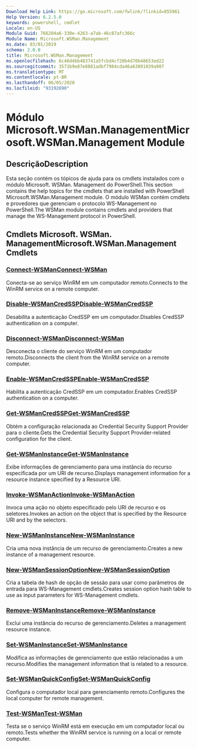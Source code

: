 ```yaml
---
Download Help Link: https://go.microsoft.com/fwlink/?linkid=855961
Help Version: 6.2.5.0
keywords: powershell, cmdlet
Locale: en-US
Module Guid: 766204a6-330e-4263-a7ab-46c87afc366c
Module Name: Microsoft.WSMan.Management
ms.date: 03/01/2019
schema: 2.0.0
title: Microsoft.WSMan.Management
ms.openlocfilehash: 6c46d4bb483741a5fcbd4cf20b4d70b48653ed22
ms.sourcegitcommit: 3571b9e87e8881adbf7984cda46a63891039a987
ms.translationtype: MT
ms.contentlocale: pt-BR
ms.lasthandoff: 06/05/2020
ms.locfileid: "93192690"
---
```

# <span data-ttu-id="175d9-103">Módulo Microsoft.WSMan.Management</span><span class="sxs-lookup"><span data-stu-id="175d9-103">Microsoft.WSMan.Management Module</span></span>

## <span data-ttu-id="175d9-104">Descrição</span><span class="sxs-lookup"><span data-stu-id="175d9-104">Description</span></span>

<span data-ttu-id="175d9-105">Esta seção contém os tópicos de ajuda para os cmdlets instalados com o módulo Microsoft. WSMan. Management do PowerShell.</span><span class="sxs-lookup"><span data-stu-id="175d9-105">This section contains the help topics for the cmdlets that are installed with PowerShell Microsoft.WSMan.Management module.</span></span> <span data-ttu-id="175d9-106">O módulo WSMan contém cmdlets e provedores que gerenciam o protocolo WS-Management no PowerShell.</span><span class="sxs-lookup"><span data-stu-id="175d9-106">The WSMan module contains cmdlets and providers that manage the WS-Management protocol in PowerShell.</span></span>

## <span data-ttu-id="175d9-107">Cmdlets Microsoft. WSMan. Management</span><span class="sxs-lookup"><span data-stu-id="175d9-107">Microsoft.WSMan.Management Cmdlets</span></span>

### [<span data-ttu-id="175d9-108">Connect-WSMan</span><span class="sxs-lookup"><span data-stu-id="175d9-108">Connect-WSMan</span></span>](Connect-WSMan.md)
<span data-ttu-id="175d9-109">Conecta-se ao serviço WinRM em um computador remoto.</span><span class="sxs-lookup"><span data-stu-id="175d9-109">Connects to the WinRM service on a remote computer.</span></span>

### [<span data-ttu-id="175d9-110">Disable-WSManCredSSP</span><span class="sxs-lookup"><span data-stu-id="175d9-110">Disable-WSManCredSSP</span></span>](Disable-WSManCredSSP.md)
<span data-ttu-id="175d9-111">Desabilita a autenticação CredSSP em um computador.</span><span class="sxs-lookup"><span data-stu-id="175d9-111">Disables CredSSP authentication on a computer.</span></span>

### [<span data-ttu-id="175d9-112">Disconnect-WSMan</span><span class="sxs-lookup"><span data-stu-id="175d9-112">Disconnect-WSMan</span></span>](Disconnect-WSMan.md)
<span data-ttu-id="175d9-113">Desconecta o cliente do serviço WinRM em um computador remoto.</span><span class="sxs-lookup"><span data-stu-id="175d9-113">Disconnects the client from the WinRM service on a remote computer.</span></span>

### [<span data-ttu-id="175d9-114">Enable-WSManCredSSP</span><span class="sxs-lookup"><span data-stu-id="175d9-114">Enable-WSManCredSSP</span></span>](Enable-WSManCredSSP.md)
<span data-ttu-id="175d9-115">Habilita a autenticação CredSSP em um computador.</span><span class="sxs-lookup"><span data-stu-id="175d9-115">Enables CredSSP authentication on a computer.</span></span>

### [<span data-ttu-id="175d9-116">Get-WSManCredSSP</span><span class="sxs-lookup"><span data-stu-id="175d9-116">Get-WSManCredSSP</span></span>](Get-WSManCredSSP.md)
<span data-ttu-id="175d9-117">Obtém a configuração relacionada ao Credential Security Support Provider para o cliente.</span><span class="sxs-lookup"><span data-stu-id="175d9-117">Gets the Credential Security Support Provider-related configuration for the client.</span></span>

### [<span data-ttu-id="175d9-118">Get-WSManInstance</span><span class="sxs-lookup"><span data-stu-id="175d9-118">Get-WSManInstance</span></span>](Get-WSManInstance.md)
<span data-ttu-id="175d9-119">Exibe informações de gerenciamento para uma instância do recurso especificada por um URI de recurso.</span><span class="sxs-lookup"><span data-stu-id="175d9-119">Displays management information for a resource instance specified by a Resource URI.</span></span>

### [<span data-ttu-id="175d9-120">Invoke-WSManAction</span><span class="sxs-lookup"><span data-stu-id="175d9-120">Invoke-WSManAction</span></span>](Invoke-WSManAction.md)
<span data-ttu-id="175d9-121">Invoca uma ação no objeto especificado pelo URI de recurso e os seletores.</span><span class="sxs-lookup"><span data-stu-id="175d9-121">Invokes an action on the object that is specified by the Resource URI and by the selectors.</span></span>

### [<span data-ttu-id="175d9-122">New-WSManInstance</span><span class="sxs-lookup"><span data-stu-id="175d9-122">New-WSManInstance</span></span>](New-WSManInstance.md)
<span data-ttu-id="175d9-123">Cria uma nova instância de um recurso de gerenciamento.</span><span class="sxs-lookup"><span data-stu-id="175d9-123">Creates a new instance of a management resource.</span></span>

### [<span data-ttu-id="175d9-124">New-WSManSessionOption</span><span class="sxs-lookup"><span data-stu-id="175d9-124">New-WSManSessionOption</span></span>](New-WSManSessionOption.md)
<span data-ttu-id="175d9-125">Cria a tabela de hash de opção de sessão para usar como parâmetros de entrada para WS-Management cmdlets.</span><span class="sxs-lookup"><span data-stu-id="175d9-125">Creates session option hash table to use as input parameters for WS-Management cmdlets.</span></span>

### [<span data-ttu-id="175d9-126">Remove-WSManInstance</span><span class="sxs-lookup"><span data-stu-id="175d9-126">Remove-WSManInstance</span></span>](Remove-WSManInstance.md)
<span data-ttu-id="175d9-127">Exclui uma instância do recurso de gerenciamento.</span><span class="sxs-lookup"><span data-stu-id="175d9-127">Deletes a management resource instance.</span></span>

### [<span data-ttu-id="175d9-128">Set-WSManInstance</span><span class="sxs-lookup"><span data-stu-id="175d9-128">Set-WSManInstance</span></span>](Set-WSManInstance.md)
<span data-ttu-id="175d9-129">Modifica as informações de gerenciamento que estão relacionadas a um recurso.</span><span class="sxs-lookup"><span data-stu-id="175d9-129">Modifies the management information that is related to a resource.</span></span>

### [<span data-ttu-id="175d9-130">Set-WSManQuickConfig</span><span class="sxs-lookup"><span data-stu-id="175d9-130">Set-WSManQuickConfig</span></span>](Set-WSManQuickConfig.md)
<span data-ttu-id="175d9-131">Configura o computador local para gerenciamento remoto.</span><span class="sxs-lookup"><span data-stu-id="175d9-131">Configures the local computer for remote management.</span></span>

### [<span data-ttu-id="175d9-132">Test-WSMan</span><span class="sxs-lookup"><span data-stu-id="175d9-132">Test-WSMan</span></span>](Test-WSMan.md)
<span data-ttu-id="175d9-133">Testa se o serviço WinRM está em execução em um computador local ou remoto.</span><span class="sxs-lookup"><span data-stu-id="175d9-133">Tests whether the WinRM service is running on a local or remote computer.</span></span>
